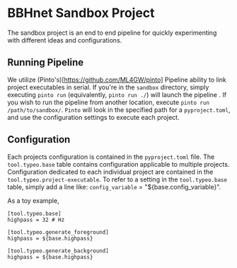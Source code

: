 # BBHnet Sandbox Project

The sandbox project is an end to end pipeline for quickly experimenting with different ideas and configurations.

## Running Pipeline
We utilize (Pinto's)[https://github.com/ML4GW/pinto] Pipeline ability to link project executables in serial. 
If you're in the `sandbox` directory, simply executing `pinto run` (equivalently, `pinto run ./`) will launch the pipeline . If you wish to run the pipeline from another location, execute 
`pinto run /path/to/sandbox/`. `Pinto` will look in the specified path for a `pyproject.toml`, and use the configuration settings to execute each project.

## Configuration
Each projects configuration is contained in the `pyproject.toml` file. The `tool.typeo.base` table contains configuration applicable to multiple projects. Configuration dedicated to each individual project are contained in the `tool.typeo.project-executable`. To refer to a setting in the `tool.typeo.base`  table, simply add a line like: `config_variable` = "${base.config_variable}".

As a toy example,

```
[tool.typeo.base]
highpass = 32 # Hz

[tool.typeo.generate_foreground]
highpass = ${base.highpass}

[tool.typeo.generate_background]
highpass = ${base.highpass}
```
